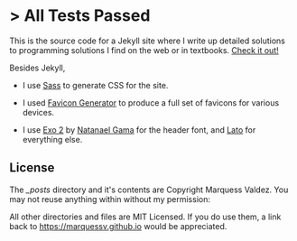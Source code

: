 # > All Tests Passed

This is the source code for a Jekyll site where I write up detailed solutions to programming solutions I find on the web or in textbooks. [Check it out!](https://marquessv.github.io/AllTestsPassed)

Besides Jekyll, 

* I use [Sass](http://sass-lang.com/) to generate CSS for the site.

* I used [Favicon Generator](https://realfavicongenerator.net/) to produce a full set of favicons for various devices.

* I use [Exo 2](https://fonts.google.com/specimen/Exo+2) by [Natanael Gama](http://www.ndiscovered.com/) for the header font, and [Lato](http://www.latofonts.com/lato-free-fonts/) for everything else.

## License

The *_posts* directory and it's contents are Copyright Marquess Valdez. You may not reuse anything within without my permission:

All other directories and files are MIT Licensed. If you do use them, a link back to https://marquessv.github.io would be appreciated.
